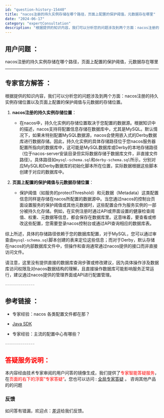 ```yaml
---
id: "question-history-15440"
title: "nacos注册的持久实例存储在哪个路径，页面上配置的保护阈值，元数据存在哪里"
date: "2024-06-17"
category: "expertConsultation"
description: "根据提供的知识内容，我们可以分析您的问题涉及到两个方面：nacos注册的持久实例存储位置以及页面上配置的保护阈值与元数据的存储位置。1. **nacos注册的持久实例存储位置**：   - 在nacos中，持久化实例的存储位置取决于您配置的数据源。根据知识中的描述，nacos支持将配置信息存储在数据"
---
```


## 用户问题 ： 
 nacos注册的持久实例存储在哪个路径，页面上配置的保护阈值，元数据存在哪里  

---------------
## 专家官方解答 ：

根据提供的知识内容，我们可以分析您的问题涉及到两个方面：nacos注册的持久实例存储位置以及页面上配置的保护阈值与元数据的存储位置。

1. **nacos注册的持久实例存储位置**：
   - 在nacos中，持久化实例的存储位置取决于您配置的数据源。根据知识中的描述，nacos支持将配置信息存储在数据库中，尤其是MySQL。默认情况下，如果未特别配置MySQL数据源，nacos会使用嵌入式的Derby数据库进行数据存储。因此，持久化实例的具体存储路径位于您nacos服务器配置所指向的数据库中，这可能是MySQL数据库或Derby的本地存储路径（位于nacos-server安装目录但实际数据存储于数据库文件，非直接文件路径）。具体路径如`mysql-schema.sql`和`derby-schema.sql`所示，分别对应MySQL和Derby数据库的初始化脚本所在位置，实际数据根据这些脚本创建于对应的数据库中。

2. **页面上配置的保护阈值与元数据存储位置**：
   - 保护阈值（如服务的protectThreshold）和元数据（Metadata）这类配置信息同样是存储在nacos所配置的数据源中。当您通过nacos的控制台页面设置服务的保护阈值或其他元数据时，这些配置会作为服务实例的一部分被持久化存储。例如，在实例注册时通过API或界面设置的健康检查阈值、权重、元数据等信息，都会保存在数据库里。这意味着，要查看或修改这些配置，您需要登录nacos控制台或通过API查询相应的数据库表。

综上所述，具体的存储路径依赖于您的数据库配置，对于MySQL，您可以通过审查由`mysql-schema.sql`脚本创建的表来定位这些信息；而对于Derby，默认存储在nacos的内部数据库文件中，但操作和查询通常通过nacos提供的接口而非直接访问文件。

请注意，这里没有提供直接的数据库查询步骤或修改建议，因为具体操作涉及数据库访问权限及对nacos数据结构的理解，且直接操作数据库可能影响服务正常运行，建议通过nacos提供的管理界面或API进行配置管理。


<font color="#949494">---------------</font> 


## 参考链接 ：

* 专家经验：nacos 各类配置文件都在那？ 
 
 * [Java SDK](https://nacos.io/docs/latest/guide/user/sdk)
 
 * 专家经验：主流的配置中心有哪些？ 


 <font color="#949494">---------------</font> 
 


## <font color="#FF0000">答疑服务说明：</font> 

本内容经由技术专家审阅的用户问答的镜像生成，我们提供了<font color="#FF0000">专家智能答疑服务</font>，在<font color="#FF0000">页面的右下的浮窗”专家答疑“</font>。您也可以访问 : [全局专家答疑](https://answer.opensource.alibaba.com/docs/intro) 。 咨询其他产品的的问题

### 反馈
如问答有错漏，欢迎点：[差评](https://ai.nacos.io/user/feedbackByEnhancerGradePOJOID?enhancerGradePOJOId=15510)给我们反馈。
